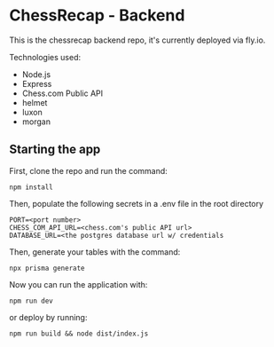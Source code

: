 # ChessRecap - Backend

This is the chessrecap backend repo, it's currently deployed via fly.io.

Technologies used:
* Node.js
* Express
* Chess.com Public API
* helmet
* luxon
* morgan

## Starting the app

First, clone the repo and run the command:

`npm install`

Then, populate the following secrets in a .env file in the root directory

```
PORT=<port number>
CHESS_COM_API_URL=<chess.com's public API url>
DATABASE_URL=<the postgres database url w/ credentials
```

Then, generate your tables with the command:

`npx prisma generate`

Now you can run the application with:

`npm run dev`

or deploy by running:

`npm run build && node dist/index.js`
